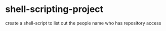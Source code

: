 # shell-scripting-project
create a shell-script to list out the people name who has repository access
